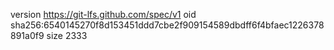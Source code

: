 version https://git-lfs.github.com/spec/v1
oid sha256:6540145270f8d153451ddd7cbe2f909154589dbdff6f4bfaec1226378891a0f9
size 2333
